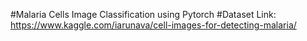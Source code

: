 #Malaria Cells Image Classification using Pytorch
#Dataset Link: https://www.kaggle.com/iarunava/cell-images-for-detecting-malaria/
